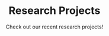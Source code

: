 ---
title: Research Projects
subtitle: 'Check out our recent research projects!'

# Choose how many pages you would like to display (0 = all pages)
count: 0
# Choose how many pages you would like to offset by
# Useful if you wish to show the first item in the Featured widget
offset: 0
# Field to sort by, such as Date or Title
sort_by: 'Date'
sort_ascending: false

# Listing view
view: compact
columns: '1'

sort_by: 'Date'
sort_ascending: false

# Optional banner image (relative to `assets/media/` folder).
banner:
  caption: ''
  image: ''
---